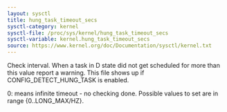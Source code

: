 ```yaml
---
layout: sysctl
title: hung_task_timeout_secs
sysctl-category: kernel
sysctl-file: /proc/sys/kernel/hung_task_timeout_secs
sysctl-variable: kernel.hung_task_timeout_secs
source: https://www.kernel.org/doc/Documentation/sysctl/kernel.txt
---
```


Check interval. When a task in D state did not get scheduled
for more than this value report a warning.
This file shows up if CONFIG_DETECT_HUNG_TASK is enabled.

0: means infinite timeout - no checking done.
Possible values to set are in range {0..LONG_MAX/HZ}.

